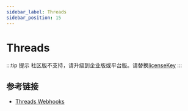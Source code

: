 ```yaml
---
sidebar_label: Threads
sidebar_position: 15
---
```


# Threads

:::tip 提示
社区版不支持，请升级到企业版或平台版。请替换[licenseKey](../development/license.md)
:::

## 参考链接

- [Threads Webhooks](https://developers.facebook.com/docs/threads/webhooks)
